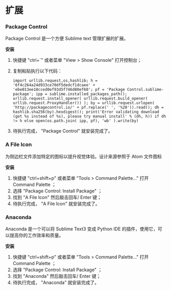 # 扩展

### Package Control

Package Control 是一个方便 Sublime text 管理扩展的扩展。

**安装**

1. 快捷键 "ctrl+`" 或者菜单 "View > Show Console" 打开控制台；

2. 复制粘贴执行以下代码：

   ```
   import urllib.request,os,hashlib; h = '6f4c264a24d933ce70df5dedcf1dcaee' + 'ebe013ee18cced0ef93d5f746d80ef60'; pf = 'Package Control.sublime-package'; ipp = sublime.installed_packages_path(); urllib.request.install_opener( urllib.request.build_opener( urllib.request.ProxyHandler()) ); by = urllib.request.urlopen( 'http://packagecontrol.io/' + pf.replace(' ', '%20')).read(); dh = hashlib.sha256(by).hexdigest(); print('Error validating download (got %s instead of %s), please try manual install' % (dh, h)) if dh != h else open(os.path.join( ipp, pf), 'wb' ).write(by)
   ```

3. 待执行完成， "Package Control" 就安装完成了。


### A File Icon

为侧边栏文件添加特定的图标以提升视觉体验。设计来源参照于 Atom 文件图标

**安装**

1. 快捷键 "ctrl+shift+p" 或者菜单 "Tools > Command Palette..." 打开 Command Palette ；
2. 选择 "Package Control: Install Package" ；
3. 找到 "A File Icon" 然后敲击回车/ Enter 键；
4. 待执行完成， "A File Icon" 就安装完成了。


### Anaconda

Anaconda 是一个可以将 Sublime Text3 变成 Python IDE 的插件，使用它，可以提高你的工作效率和质量。

**安装**

1. 快捷键 "ctrl+shift+p" 或者菜单 "Tools > Command Palette..." 打开 Command Palette ；
2. 选择 "Package Control: Install Package" ；
3. 找到 "Anaconda" 然后敲击回车/ Enter 键；
4. 待执行完成， "Anaconda" 就安装完成了。